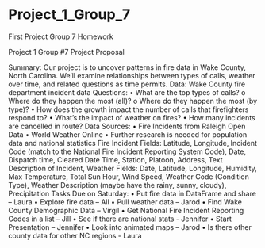 # Project_1_Group_7
First Project Group 7 Homework

Project 1 Group #7
Project Proposal 
 
Summary: Our project is to uncover patterns in fire data in Wake County, North Carolina. We’ll examine relationships between types of calls, weather over time, and related questions as time permits. 
Data: Wake County fire department incident data 
Questions:
•	What are the top types of calls?
o	Where do they happen the most (all)?
o	Where do they happen the most (by type)?
•	How does the growth impact the number of calls that firefighters respond to?
•	What’s the impact of weather on fires?
•	How many incidents are cancelled in route?
Data Sources: 
•	Fire Incidents from Raleigh Open Data
•	World Weather Online 
•	Further research is needed for population data and national statistics 
Fire Incident Fields: Latitude, Longitude, Incident Code (match to the National Fire Incident Reporting System Code), Date, Dispatch time, Cleared Date Time, Station, Platoon, Address, Text Description of Incident, 
Weather Fields: Date, Latitude, Longitude, Humidity, Max Temperature, Total Sun Hour, Wind Speed, Weather Code (Condition Type), Weather Description (maybe have the rainy, sunny, cloudy), Precipitation 
Tasks Due on Saturday:
•	Put fire data in DataFrame and share – Laura
•	Explore fire data – All 
•	Pull weather data – Jarod
•	Find Wake County Demographic Data – Virgil 
•	Get National Fire Incident Reporting Codes in a list – Jill
•	See if there are national stats - Jennifer
•	Start Presentation – Jennifer 
•	Look into animated maps – Jarod
•	Is there other county data for other NC regions - Laura

